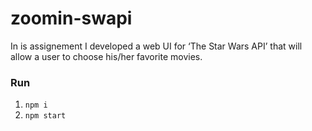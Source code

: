 # zoomin-swapi

In is assignement I developed a web UI for ‘The Star Wars API’ that will
allow a user to choose his/her favorite movies.


### Run
1. `npm i`
2. `npm start`